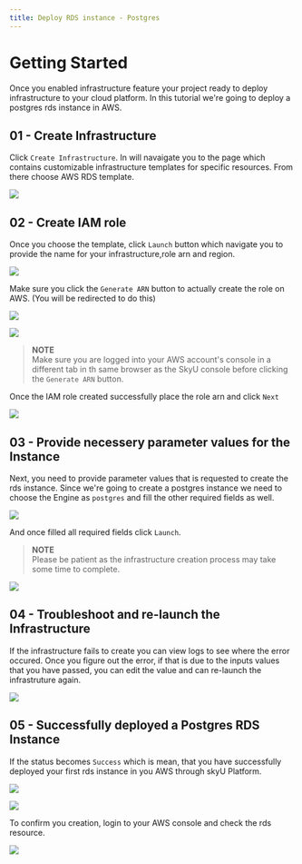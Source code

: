 ```yaml
---
title: Deploy RDS instance - Postgres
---
```


# Getting Started

Once you enabled infrastructure feature your project ready to deploy infrastructure to your cloud platform. In this tutorial we're going to deploy a postgres rds instance in AWS.

## 01 - Create Infrastructure

Click `Create Infrastructure`. In will navaigate you to the page which contains customizable infrastructure templates for specific resources. From there choose AWS RDS template.

![](/assets/images/tutorials/infrastructure/infrastructure_templates.png)

## 02 - Create IAM role

Once you choose the template, click `Launch` button which navigate you to provide the name for your infrastructure,role arn and region.

![](/assets/images/tutorials/infrastructure/launch-4.png)

Make sure you click the `Generate ARN` button to actually create the role on AWS. (You will be redirected to do this)

![](/assets/images/tutorials/infrastructure/launch-2.png)

![](/assets/images/tutorials/infrastructure/launch-3.png)
> **NOTE**<br/>
> Make sure you are logged into your AWS account's console in a different tab in th same browser as the SkyU console before clicking the `Generate ARN` button.

Once the IAM role created successfully place the role arn and click `Next`

![](/assets/images/tutorials/infrastructure/launch-1.png)


## 03 - Provide necessery parameter values for the Instance

Next, you need to provide parameter values that is requested to create the rds instance. Since we're going to create a postgres instance we need to choose the Engine as `postgres` and fill the other required fields as well.

![](/assets/images/tutorials/infrastructure/parameters.png)

And once filled all required fields click `Launch`.

> **NOTE**<br/>
> Please be patient as the infrastructure creation process may take some time to complete.

![](/assets/images/tutorials/infrastructure/infrastructure_creating.png)

## 04 - Troubleshoot and re-launch the Infrastructure

If the infrastructure fails to create you can view logs to see where the error occured. Once you figure out the error, if that is due to the inputs values that you have passed, you can edit the value and can re-launch the infrastruture again.

![](/assets/images/tutorials/infrastructure/troubleshoot.png)

## 05 - Successfully deployed a Postgres RDS Instance 

If the status becomes `Success` which is mean, that you have successfully deployed your first rds instance in you AWS through skyU Platform.


![](/assets/images/tutorials/infrastructure/success1.png)

![](/assets/images/tutorials/infrastructure/success0.png)


To confirm you creation, login to your AWS console and check the rds resource.

![](/assets/images/tutorials/infrastructure/aws.png)

